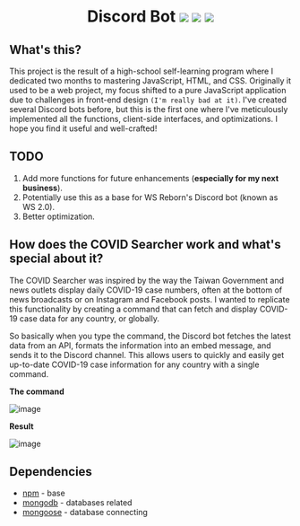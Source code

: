 <h1 align="center">
Discord Bot
<img src="https://img.shields.io/badge/Made_by-spd-green" />
<img src="https://shields.io/badge/Language-Javascript-yellow" />
<img src="https://img.shields.io/badge/platform-Windows-blue" />
</h1>

## What's this?
This project is the result of a high-school self-learning program where I dedicated two months to mastering JavaScript, HTML, and CSS. Originally it used to be a web project, my focus shifted to a pure JavaScript application due to challenges in front-end design `(I'm really bad at it)`. I've created several Discord bots before, but this is the first one where I've meticulously implemented all the functions, client-side interfaces, and optimizations. I hope you find it useful and well-crafted!

## TODO
1. Add more functions for future enhancements (**especially for my next business**).
2. Potentially use this as a base for WS Reborn's Discord bot (known as WS 2.0).
3. Better optimization.

## How does the COVID Searcher work and what's special about it?
The COVID Searcher was inspired by the way the Taiwan Government and news outlets display daily COVID-19 case numbers, often at the bottom of news broadcasts or on Instagram and Facebook posts. I wanted to replicate this functionality by creating a command that can fetch and display COVID-19 case data for any country, or globally.

So basically when you type the command, the Discord bot fetches the latest data from an API, formats the information into an embed message, and sends it to the Discord channel. This allows users to quickly and easily get up-to-date COVID-19 case information for any country with a single command.

**The command**

![image](https://i.imgur.com/GWRvCYh.png)

**Result**

![image](https://i.imgur.com/bw6QkUV.png)


## Dependencies
- [npm](https://docs.npmjs.com/cli/v10/commands/npm-install) - base
- [mongodb](https://www.mongodb.com/) - databases related
- [mongoose](https://mongoosejs.com/) - database connecting
